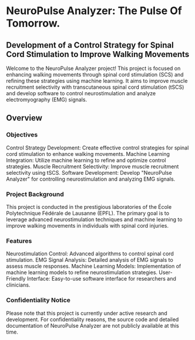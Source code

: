 # NeuroPulse Analyzer: The Pulse Of Tomorrow.

## Development of a Control Strategy for Spinal Cord Stimulation to Improve Walking Movements

Welcome to the NeuroPulse Analyzer project! This project is focused on enhancing walking movements through spinal cord stimulation (SCS) and refining these strategies using machine learning. It aims to improve muscle recruitment selectivity with transcutaneous spinal cord stimulation (tSCS) and develop software to control neurostimulation and analyze electromyography (EMG) signals.

## Overview

### Objectives
Control Strategy Development: Create effective control strategies for spinal cord stimulation to enhance walking movements.
Machine Learning Integration: Utilize machine learning to refine and optimize control strategies.
Muscle Recruitment Selectivity: Improve muscle recruitment selectivity using tSCS.
Software Development: Develop "NeuroPulse Analyzer" for controlling neurostimulation and analyzing EMG signals.

###  Project Background
This project is conducted in the prestigious laboratories of the École Polytechnique Fédérale de Lausanne (EPFL). The primary goal is to leverage advanced neurostimulation techniques and machine learning to improve walking movements in individuals with spinal cord injuries.

### Features

Neurostimulation Control: Advanced algorithms to control spinal cord stimulation.
EMG Signal Analysis: Detailed analysis of EMG signals to assess muscle responses.
Machine Learning Models: Implementation of machine learning models to refine neurostimulation strategies.
User-Friendly Interface: Easy-to-use software interface for researchers and clinicians.


### Confidentiality Notice

Please note that this project is currently under active research and development. For confidentiality reasons, the source code and detailed documentation of NeuroPulse Analyzer are not publicly available at this time.
